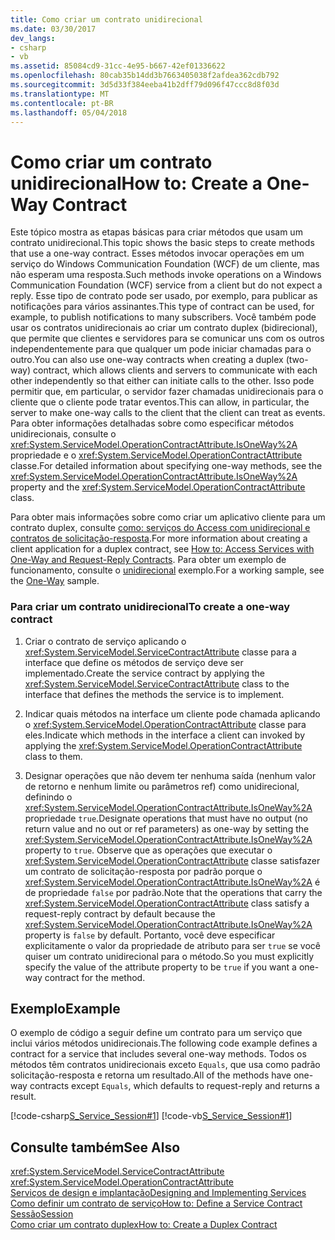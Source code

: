 ```yaml
---
title: Como criar um contrato unidirecional
ms.date: 03/30/2017
dev_langs:
- csharp
- vb
ms.assetid: 85084cd9-31cc-4e95-b667-42ef01336622
ms.openlocfilehash: 80cab35b14dd3b7663405038f2afdea362cdb792
ms.sourcegitcommit: 3d5d33f384eeba41b2dff79d096f47ccc8d8f03d
ms.translationtype: MT
ms.contentlocale: pt-BR
ms.lasthandoff: 05/04/2018
---
```

# <a name="how-to-create-a-one-way-contract"></a><span data-ttu-id="cf751-102">Como criar um contrato unidirecional</span><span class="sxs-lookup"><span data-stu-id="cf751-102">How to: Create a One-Way Contract</span></span>
<span data-ttu-id="cf751-103">Este tópico mostra as etapas básicas para criar métodos que usam um contrato unidirecional.</span><span class="sxs-lookup"><span data-stu-id="cf751-103">This topic shows the basic steps to create methods that use a one-way contract.</span></span> <span data-ttu-id="cf751-104">Esses métodos invocar operações em um serviço do Windows Communication Foundation (WCF) de um cliente, mas não esperam uma resposta.</span><span class="sxs-lookup"><span data-stu-id="cf751-104">Such methods invoke operations on a Windows Communication Foundation (WCF) service from a client but do not expect a reply.</span></span> <span data-ttu-id="cf751-105">Esse tipo de contrato pode ser usado, por exemplo, para publicar as notificações para vários assinantes.</span><span class="sxs-lookup"><span data-stu-id="cf751-105">This type of contract can be used, for example, to publish notifications to many subscribers.</span></span> <span data-ttu-id="cf751-106">Você também pode usar os contratos unidirecionais ao criar um contrato duplex (bidirecional), que permite que clientes e servidores para se comunicar uns com os outros independentemente para que qualquer um pode iniciar chamadas para o outro.</span><span class="sxs-lookup"><span data-stu-id="cf751-106">You can also use one-way contracts when creating a duplex (two-way) contract, which allows clients and servers to communicate with each other independently so that either can initiate calls to the other.</span></span> <span data-ttu-id="cf751-107">Isso pode permitir que, em particular, o servidor fazer chamadas unidirecionais para o cliente que o cliente pode tratar eventos.</span><span class="sxs-lookup"><span data-stu-id="cf751-107">This can allow, in particular, the server to make one-way calls to the client that the client can treat as events.</span></span> <span data-ttu-id="cf751-108">Para obter informações detalhadas sobre como especificar métodos unidirecionais, consulte o <xref:System.ServiceModel.OperationContractAttribute.IsOneWay%2A> propriedade e o <xref:System.ServiceModel.OperationContractAttribute> classe.</span><span class="sxs-lookup"><span data-stu-id="cf751-108">For detailed information about specifying one-way methods, see the <xref:System.ServiceModel.OperationContractAttribute.IsOneWay%2A> property and the <xref:System.ServiceModel.OperationContractAttribute> class.</span></span>  
  
 <span data-ttu-id="cf751-109">Para obter mais informações sobre como criar um aplicativo cliente para um contrato duplex, consulte [como: serviços do Access com unidirecional e contratos de solicitação-resposta](../../../../docs/framework/wcf/feature-details/how-to-access-wcf-services-with-one-way-and-request-reply-contracts.md).</span><span class="sxs-lookup"><span data-stu-id="cf751-109">For more information about creating a client application for a duplex contract, see [How to: Access Services with One-Way and Request-Reply Contracts](../../../../docs/framework/wcf/feature-details/how-to-access-wcf-services-with-one-way-and-request-reply-contracts.md).</span></span> <span data-ttu-id="cf751-110">Para obter um exemplo de funcionamento, consulte o [unidirecional](../../../../docs/framework/wcf/samples/one-way.md) exemplo.</span><span class="sxs-lookup"><span data-stu-id="cf751-110">For a working sample, see the [One-Way](../../../../docs/framework/wcf/samples/one-way.md) sample.</span></span>  
  
### <a name="to-create-a-one-way-contract"></a><span data-ttu-id="cf751-111">Para criar um contrato unidirecional</span><span class="sxs-lookup"><span data-stu-id="cf751-111">To create a one-way contract</span></span>  
  
1.  <span data-ttu-id="cf751-112">Criar o contrato de serviço aplicando o <xref:System.ServiceModel.ServiceContractAttribute> classe para a interface que define os métodos de serviço deve ser implementado.</span><span class="sxs-lookup"><span data-stu-id="cf751-112">Create the service contract by applying the <xref:System.ServiceModel.ServiceContractAttribute> class to the interface that defines the methods the service is to implement.</span></span>  
  
2.  <span data-ttu-id="cf751-113">Indicar quais métodos na interface um cliente pode chamada aplicando o <xref:System.ServiceModel.OperationContractAttribute> classe para eles.</span><span class="sxs-lookup"><span data-stu-id="cf751-113">Indicate which methods in the interface a client can invoked by applying the <xref:System.ServiceModel.OperationContractAttribute> class to them.</span></span>  
  
3.  <span data-ttu-id="cf751-114">Designar operações que não devem ter nenhuma saída (nenhum valor de retorno e nenhum limite ou parâmetros ref) como unidirecional, definindo o <xref:System.ServiceModel.OperationContractAttribute.IsOneWay%2A> propriedade `true`.</span><span class="sxs-lookup"><span data-stu-id="cf751-114">Designate operations that must have no output (no return value and no out or ref parameters) as one-way by setting the <xref:System.ServiceModel.OperationContractAttribute.IsOneWay%2A> property to `true`.</span></span> <span data-ttu-id="cf751-115">Observe que as operações que executar o <xref:System.ServiceModel.OperationContractAttribute> classe satisfazer um contrato de solicitação-resposta por padrão porque o <xref:System.ServiceModel.OperationContractAttribute.IsOneWay%2A> é de propriedade `false` por padrão.</span><span class="sxs-lookup"><span data-stu-id="cf751-115">Note that the operations that carry the <xref:System.ServiceModel.OperationContractAttribute> class satisfy a request-reply contract by default because the <xref:System.ServiceModel.OperationContractAttribute.IsOneWay%2A> property is `false` by default.</span></span> <span data-ttu-id="cf751-116">Portanto, você deve especificar explicitamente o valor da propriedade de atributo para ser `true` se você quiser um contrato unidirecional para o método.</span><span class="sxs-lookup"><span data-stu-id="cf751-116">So you must explicitly specify the value of the attribute property to be `true` if you want a one-way contract for the method.</span></span>  
  
## <a name="example"></a><span data-ttu-id="cf751-117">Exemplo</span><span class="sxs-lookup"><span data-stu-id="cf751-117">Example</span></span>  
 <span data-ttu-id="cf751-118">O exemplo de código a seguir define um contrato para um serviço que inclui vários métodos unidirecionais.</span><span class="sxs-lookup"><span data-stu-id="cf751-118">The following code example defines a contract for a service that includes several one-way methods.</span></span> <span data-ttu-id="cf751-119">Todos os métodos têm contratos unidirecionais exceto `Equals`, que usa como padrão solicitação-resposta e retorna um resultado.</span><span class="sxs-lookup"><span data-stu-id="cf751-119">All of the methods have one-way contracts except `Equals`, which defaults to request-reply and returns a result.</span></span>  
  
 [!code-csharp[S_Service_Session#1](../../../../samples/snippets/csharp/VS_Snippets_CFX/s_service_session/cs/service.cs#1)]
 [!code-vb[S_Service_Session#1](../../../../samples/snippets/visualbasic/VS_Snippets_CFX/s_service_session/vb/service.vb#1)]  
  
## <a name="see-also"></a><span data-ttu-id="cf751-120">Consulte também</span><span class="sxs-lookup"><span data-stu-id="cf751-120">See Also</span></span>  
 <xref:System.ServiceModel.ServiceContractAttribute>  
 <xref:System.ServiceModel.OperationContractAttribute>  
 [<span data-ttu-id="cf751-121">Serviços de design e implantação</span><span class="sxs-lookup"><span data-stu-id="cf751-121">Designing and Implementing Services</span></span>](../../../../docs/framework/wcf/designing-and-implementing-services.md)  
 [<span data-ttu-id="cf751-122">Como definir um contrato de serviço</span><span class="sxs-lookup"><span data-stu-id="cf751-122">How to: Define a Service Contract</span></span>](../../../../docs/framework/wcf/how-to-define-a-wcf-service-contract.md)  
 [<span data-ttu-id="cf751-123">Sessão</span><span class="sxs-lookup"><span data-stu-id="cf751-123">Session</span></span>](../../../../docs/framework/wcf/samples/session.md)  
 [<span data-ttu-id="cf751-124">Como criar um contrato duplex</span><span class="sxs-lookup"><span data-stu-id="cf751-124">How to: Create a Duplex Contract</span></span>](../../../../docs/framework/wcf/feature-details/how-to-create-a-duplex-contract.md)
